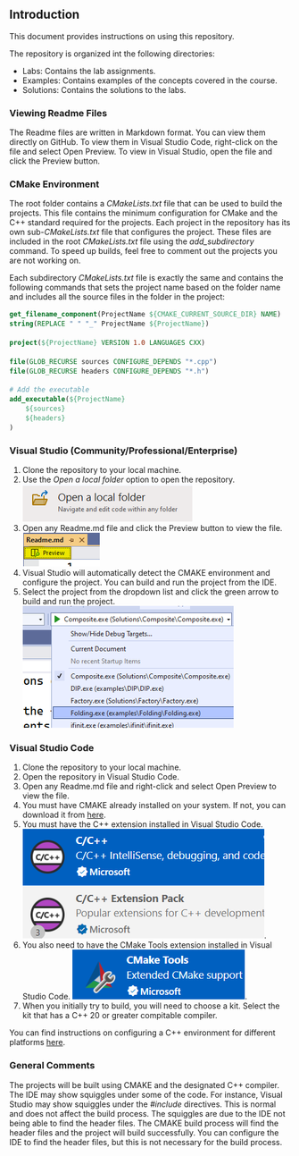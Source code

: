 ## Introduction
This document provides instructions on using this repository.

The repository is organized int the following directories:
- Labs: Contains the lab assignments.
- Examples: Contains examples of the concepts covered in the course.
- Solutions: Contains the solutions to the labs.

### Viewing Readme Files
The Readme files are written in Markdown format. You can view them directly on GitHub. To view them in Visual Studio Code, right-click on the file and select Open Preview.  To view in Visual Studio, open the file and click the Preview button.

### CMake Environment
The root folder contains a *CMakeLists.txt* file that can be used to build the projects. This file contains the minimum configuration for CMake and the C++ standard required for the projects. Each project in the repository has its own sub-*CMakeLists.txt* file that configures the project.  These files are included in the root *CMakeLists.txt* file using the *add_subdirectory* command.  To speed up builds, feel free to comment out the projects you are not working on.

Each subdirectory *CMakeLists.txt* file is exactly the same and contains the following commands that sets the project name based on the folder name and includes all the source files in the folder in the project:

```cmake
get_filename_component(ProjectName ${CMAKE_CURRENT_SOURCE_DIR} NAME)
string(REPLACE " " "_" ProjectName ${ProjectName})

project(${ProjectName} VERSION 1.0 LANGUAGES CXX)

file(GLOB_RECURSE sources CONFIGURE_DEPENDS "*.cpp")
file(GLOB_RECURSE headers CONFIGURE_DEPENDS "*.h")

# Add the executable
add_executable(${ProjectName} 
    ${sources} 
    ${headers}
)
```



### Visual Studio (Community/Professional/Enterprise)
1. Clone the repository to your local machine.
2. Use the *Open a local folder* option to open the repository. ![](vsopenfolder.png)
3. Open any Readme.md file and click the Preview button to view the file. ![](vsmdpreview.png)
4. Visual Studio will automatically detect the CMAKE environment and configure the project. You can build and run the project from the IDE.
5. Select the project from the dropdown list and click the green arrow to build and run the project. ![](vsactiveproject.png)


### Visual Studio Code
1. Clone the repository to your local machine.
2. Open the repository in Visual Studio Code.
3. Open any Readme.md file and right-click and select Open Preview to view the file.
4. You must have CMAKE already installed on your system. If not, you can download it from [here](https://cmake.org/download/).
5. You must have the C++ extension installed in Visual Studio Code. ![](vsc-cppext.png).
6. You also need to have the CMake Tools extension installed in Visual Studio Code. ![](vsc-cmake.png).
7. When you initially try to build, you will need to choose a kit. Select the kit that has a C++ 20 or greater compitable compiler.

You can find instructions on configuring a C++ environment for different platforms [here](https://code.visualstudio.com/docs/cpp/introvideos-cpp).


### General Comments
The projects will be built using CMAKE and the designated C++ compiler. The IDE may show squiggles under some of the code.  For instance, Visual Studio may show squiggles under the *#include* directives.  This is normal and does not affect the build process.  The squiggles are due to the IDE not being able to find the header files.  The CMAKE build process will find the header files and the project will build successfully.  You can configure the IDE to find the header files, but this is not necessary for the build process.